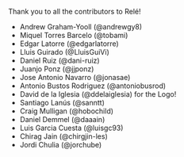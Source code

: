 Thank you to all the contributors to Relé!

* Andrew Graham-Yooll (@andrewgy8)
* Miquel Torres Barcelo (@tobami)
* Edgar Latorre (@edgarlatorre)
* Lluis Guirado (@LluisGuiVi)
* Daniel Ruiz (@dani-ruiz)
* Juanjo Ponz (@jjponz)
* Jose Antonio Navarro (@jonasae)
* Antonio Bustos Rodriguez (@antoniobusrod)
* David de la Iglesia (@ddelaiglesia) for the Logo!
* Santiago Lanús (@sanntt)
* Craig Mulligan (@hobochild)
* Daniel Demmel (@daaain)
* Luis Garcia Cuesta (@luisgc93)
* Chirag Jain (@chirgjin-les)
* Jordi Chulia (@jorchube)
